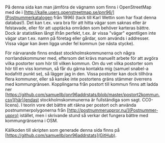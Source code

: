 På denna sida kan man jämföra de vägnamn som finns i OpenStreetMap med de i
[http://kalle.users.openstreetmap.se/pnr96/](Postnummerkatalogen från 1996)
(tack till Karl Wettin som har fixat denna databas!). Det kan t.ex. vara bra
för att hitta vägar som saknas eller är felstavade, eller för att upptäcka
områden som behöver karteras bättre. Dock är statistiken långt ifrån perfekt,
t.ex. är vissa "vägar" egentligen inte vägar utan t.ex. namn på företag eller
gårdar, som används i addresser. Vissa vägar kan även ligga under fel kommun
(se nästa stycke).

För närvarande finns endast stockholmskommunerna och några norrlandskommuner
med, eftersom det krävs manuellt arbete för att avgöra vilka postorter som hör
till vilken kommun. Om du vet vilka postorter som hör till en viss kommun, så
får du gärna kontakta mig (&#115;amuel <!--" -->snabel-a kodafritt punkt se),
så lägger jag in den. Vissa postorter kan dock tillhöra flera kommuner, eller
så kanske inte postortens gräns stämmer överrens med kommungränsen.
Kopplingarna från postort till kommun finns att ladda ner
[https://github.com/samuellb/pnr96addrstats/blob/master/postort2kommun.csv](här)(endast
stockholmskommunerna är fullständiga som sagt. CC0-licens). I teorin vore det
bättre att räkna per postort och använda postnummerpolygonerna från
[http://postnummeruppror.nu/](Postnummer­uppro) istället, men i
skrivande stund så verkar det fungera bättre med kommungränserna i OSM.

Källkoden till skripten som generade denna sida finns på [https://github.com/samuellb/pnr96addrstats](GitHub).
